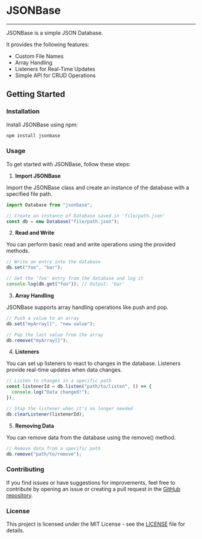 # JSONBase

---

JSONBase is a simple JSON Database.

It provides the following features:

- Custom File Names
- Array Handling
- Listeners for Real-Time Updates
- Simple API for CRUD Operations

## Getting Started

### Installation

Install JSONBase using npm:

```sh
npm install jsonbase
```

### Usage

To get started with JSONBase, follow these steps:

1. **Import JSONBase**

Import the JSONBase class and create an instance of the database with a specified file path.

```js
import Database from "jsonbase";

// Create an instance of Database saved in 'file/path.json'
const db = new Database("file/path.json");
```

2. **Read and Write**

You can perform basic read and write operations using the provided methods.

```js
// Write an entry into the database
db.set("foo", "bar");

// Get the 'foo' entry from the database and log it
console.log(db.get("foo")); // Output: 'bar'
```

3. **Array Handling**

JSONBase supports array handling operations like push and pop.

```js
// Push a value to an array
db.set("myArray[]", "new value");

// Pop the last value from the array
db.remove("myArray[]");
```

4. **Listeners**

You can set up listeners to react to changes in the database. Listeners provide real-time updates when data changes.

```js
// Listen to changes in a specific path
const listenerId = db.listen("path/to/listen", () => {
  console.log("Data changed!");
});

// Stop the listener when it's no longer needed
db.clearListener(listenerId);
```

5. **Removing Data**

You can remove data from the database using the remove() method.

```js
// Remove data from a specific path
db.remove("path/to/remove");
```

### Contributing

If you find issues or have suggestions for improvements, feel free to contribute by opening an issue or creating a pull request in the [GitHub repository](https://github.com/Tom-on64/jsonbase).

### License

This project is licensed under the MIT License - see the [LICENSE](https://github.com/Tom-on64/jsonbase/LICENSE) file for details.
